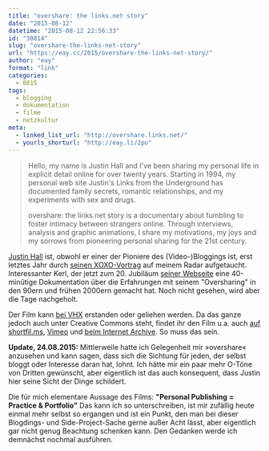 ```yaml
---
title: "overshare: the links.net story"
date: "2015-08-12"
datetime: "2015-08-12 22:56:33"
id: "30814"
slug: "overshare-the-links-net-story"
url: "https://eay.cc/2015/overshare-the-links-net-story/"
author: "eay"
format: "link"
categories:
  - 0815
tags:
  - blogging
  - dokumentation
  - filme
  - netzkultur
meta:
  - linked_list_url: "http://overshare.links.net/"
  - yourls_shorturl: "http://eay.li/2po"
---
```


> Hello, my name is Justin Hall and I've been sharing my personal life in explicit detail online for over twenty years. Starting in 1994, my personal web site Justin's Links from the Underground has documented family secrets, romantic relationships, and my experiments with sex and drugs.
> 
> overshare: the links.net story is a documentary about fumbling to foster intimacy between strangers online. Through interviews, analysis and graphic animations, I share my motivations, my joys and my sorrows from pioneering personal sharing for the 21st century.

[Justin Hall](https://en.wikipedia.org/wiki/Justin_Hall) ist, obwohl er einer der Pioniere des (Video-)Bloggings ist, erst letztes Jahr durch [seinen XOXO-Vortrag](https://www.youtube.com/watch?v=mE6xyFyv7xk) auf meinem Radar aufgetaucht. Interessanter Kerl, der jetzt zum 20. Jubiläum [seiner Webseite](http://links.net/) eine 40-minütige Dokumentation über die Erfahrungen mit seinem "Oversharing" in den 90ern und frühen 2000ern gemacht hat. Noch nicht gesehen, wird aber die Tage nachgeholt.

Der Film kann [bei VHX](http://overshare.vhx.tv/) erstanden oder geliehen werden. Da das ganze jedoch auch unter Creative Commons steht, findet ihr den Film u.a. auch [auf shortfil.ms](http://shortfil.ms/film/overshare-the-links-net-story-2015), [Vimeo](https://vimeo.com/136058992) und [beim Internet Archive](https://archive.org/details/overshare-the_links.net_story). So muss das sein.

**Update, 24.08.2015:** Mittlerweile hatte ich Gelegenheit mir »overshare« anzusehen und kann sagen, dass sich die Sichtung für jeden, der selbst bloggt oder Interesse daran hat, lohnt. Ich hätte mir ein paar mehr O-Töne von Dritten gewünscht, aber eigentlich ist das auch konsequent, dass Justin hier seine Sicht der Dinge schildert.

Die für mich elementare Aussage des Films: **"Personal Publishing = Practice & Portfolio"** Das kann ich so unterschreiben, ist mir zufällig heute einmal mehr selbst so ergangen und ist ein Punkt, den man bei dieser Blogdings- und Side-Project-Sache gerne außer Acht lässt, aber eigentlich gar nicht genug Beachtung schenken kann. Den Gedanken werde ich demnächst nochmal ausführen.
